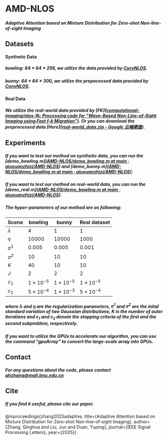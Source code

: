 # AMD-NLOS

##### Adaptive Attention based on Mixture Distribution for Zero-shot Non-line-of-sight Imaging

## Datasets

#### Synthetic Data

##### $\textit{bowling}$: $64\times64\times256$, we utilize the data provided by [CurvNLOS]([Duanlab123/CurvNLOS](https://github.com/Duanlab123/CurvNLOS)).

##### $bunny$: $64\times64\times300$, we utilize the prepocessed data provided by [ConvNLOS](https://github.com/ByeongjooAhn/conv_nlos).

#### Real Data

##### We utilize the real-world data provided by [FK]([computational-imaging/nlos-fk: Processing code for "Wave-Based Non-Line-of-Sight Imaging using Fast f-k Migration"](https://github.com/computational-imaging/nlos-fk)). Or you can download the preprocessed data [Here]([real-world_data.zip - Google 云端硬盘](https://drive.google.com/file/d/1MW4cnsEbHoAAicW-8j4I4STrpE7-bF2O/view)).



## Experiments

##### If you want to test our method on synthetic data, you can run the [demo_bowling.m]([AMD-NLOS/demo_bowling.m at main · qiuxuanzhizi/AMD-NLOS](https://github.com/qiuxuanzhizi/AMD-NLOS/blob/main/demo_bowling.m)) and [demo_bunny.m]([AMD-NLOS/demo_bowling.m at main · qiuxuanzhizi/AMD-NLOS](https://github.com/qiuxuanzhizi/AMD-NLOS/blob/main/demo_bunny.m));

##### If you want to test our method on real-world data, you can run the [demo_real.m]([AMD-NLOS/demo_bowling.m at main · qiuxuanzhizi/AMD-NLOS](https://github.com/qiuxuanzhizi/AMD-NLOS/blob/main/demo_real.m)).

##### The hyper-parameters of our method are as following:

| Scene        | bowling          | bunny            | Real dataset     |
| ------------ | ---------------- | ---------------- | ---------------- |
| $\lambda$    | 4                | 1                | 1                |
| $\eta$       | 10000            | 10000            | 1000             |
| $\sigma^{1}$ | 0.005            | 0.005            | 0.001            |
| $\sigma^{2}$ | 10               | 10               | 10               |
| $K$          | 40               | 10               | 10               |
| $J$          | 2                | 2                | 2                |
| $c_1$        | $1\times10^{-5}$ | $1\times10^{-5}$ | $1\times10^{-5}$ |
| $c_2$        | $5\times10^{-4}$ | $1\times10^{-3}$ | $5\times10^{-4}$ |

##### where $\lambda$ and $\eta$ are the regularization parameters, $\sigma^1$ and $\sigma^2$ are the inital standard variation of two Gaussian distributions, $K$ is the number of outer iterations and $c_1$ and $c_2$ denote the stopping criteria of the first and the second subproblem, respectively.

##### If you want to utilize the GPUs to accelerate our algorithm, you can use the command "gpuArray" to convert the large-scale array into GPUs.



## Contact

##### For any questions about the code, please contact qhzhang@mail.bnu.edu.cn



## Cite

##### If you find it useful, please cite our paper.

@inproceedings{zhang2025adaptive,
  title={Adaptive Attention based on Mixture Distribution for Zero-shot Non-line-of-sight Imaging},
  author={Zhang, Qinghua and Liu, Jun and Duan, Yuping},
  journal={IEEE Signal Processing Letters},
  year={2025}}























